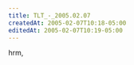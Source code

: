 ```yaml
---
title: TLT_-_2005.02.07
createdAt: 2005-02-07T10:18-05:00
editedAt: 2005-02-07T10:19-05:00
---
```


hrm,

